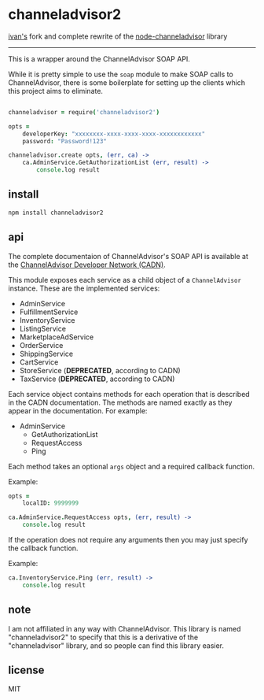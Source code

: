 channeladvisor2
===

[ivan's](https://github.com/seapunk) fork and complete rewrite of the [node-channeladvisor](https://github.com/wankdanker/node-channeladvisor) library

---

This is a wrapper around the ChannelAdvisor SOAP API.

While it is pretty simple to use the `soap` module to make SOAP calls to
ChannelAdvisor, there is some boilerplate for setting up the clients which
this project aims to eliminate.


```coffeescript

channeladvisor = require('channeladvisor2')

opts =
    developerKey: "xxxxxxxx-xxxx-xxxx-xxxx-xxxxxxxxxxxx"
    password: "Password!123"

channeladvisor.create opts, (err, ca) ->
    ca.AdminService.GetAuthorizationList (err, result) ->
        console.log result

```

install
---

```bash
npm install channeladvisor2
```

api
---

The complete documentaion of ChannelAdvisor's SOAP API is available at the
[ChannelAdvisor Developer Network (CADN)](http://developer.channeladvisor.com/display/cadn/ChannelAdvisor+Developer+Network).

This module exposes each service as a child object of a `ChannelAdvisor`
instance. These are the implemented services:

* AdminService
* FulfillmentService
* InventoryService
* ListingService
* MarketplaceAdService
* OrderService
* ShippingService
* CartService
* StoreService (**DEPRECATED**, according to CADN)
* TaxService (**DEPRECATED**, according to CADN)

Each service object contains methods for each operation that is described in
the CADN documentation. The methods are named exactly as they appear in the documentation.
For example:

* AdminService
  * GetAuthorizationList
  * RequestAccess
  * Ping

Each method takes an optional `args` object and a required callback function.

Example:

```coffeescript
opts =
    localID: 9999999

ca.AdminService.RequestAccess opts, (err, result) ->
    console.log result
```

If the operation does not require any arguments then you may just specify the
callback function.

Example:

```coffeescript
ca.InventoryService.Ping (err, result) ->
    console.log result
```

note
---

I am not affiliated in any way with ChannelAdvisor.
This library is named "channeladvisor2" to specify that this is a derivative of
the "channeladvisor" library, and so people can find this library easier.


license
---

MIT